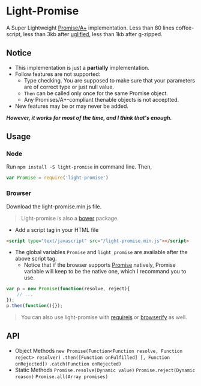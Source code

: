 # Light-Promise
A Super Lightweight [Promise/A+](https://promisesaplus.com) implementation. Less than 80 lines coffee-script, less than 3kb after [uglified](https://github.com/mishoo/UglifyJS/), less than 1kb after g-zipped. 

## Notice
- This implementation is just a **partially** implementation.
- Follow features are not supported:
    - Type checking. You are supposed to make sure that your parameters are of correct type or just null value.
    - `Then` can be called only once for the same Promise object.
    - Any Promises/A+-compliant thenable objects is not acceptted.
- New features may be or may never be added.

***However, it works for most of the time, and I think that's enough.***

## Usage
### Node
Run `npm install -S light-promise` in command line.
Then,
```javascript
var Promise = require('light-promise')
```
### Browser
Download the light-promise.min.js file.
> Light-promise is also a [bower](http://bower.io/) package.

- Add a script tag in your HTML file
```html
<script type="text/javascript" src="/light-promise.min.js"></script>
```
-  The global variables `Promise` and `light_promise` are available after the above script tag. 
    - Notice that if the browser supports [Promise](http://devdocs.io/javascript/global_objects/promise) natively, Promise variable will keep to be the native one, which I recommand you to use.
```javascript
var p = new Promise(function(resolve, reject){
    // ...
});
p.then(function(){});
```
> You can also use light-promise with [requirejs](http://requirejs.org/) or [browserify](http://browserify.org/) as well.

## API
- Object Methods
`new Promise(Function<Function resolve, Function reject> resolver)`
`.then([Function onFulfilled] [, Function onRejected])`
`.catch(Function onRejected)`
- Static Methods
`Promise.resolve(Dynamic value)`
`Promise.reject(Dynamic reason)`
`Promise.all(Array promises)`